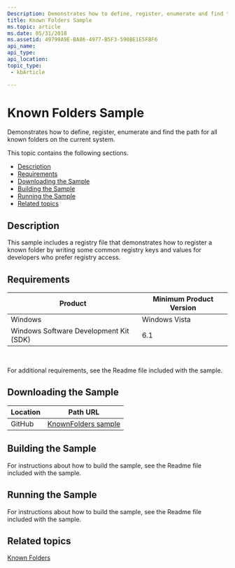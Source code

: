 ```yaml
---
Description: Demonstrates how to define, register, enumerate and find the path for all known folders on the current system.
title: Known Folders Sample
ms.topic: article
ms.date: 05/31/2018
ms.assetid: 49799A9E-BA86-4977-B5F3-590BE1E5FBF6
api_name: 
api_type: 
api_location: 
topic_type: 
 - kbArticle

---
```


# Known Folders Sample

Demonstrates how to define, register, enumerate and find the path for all known folders on the current system.

This topic contains the following sections.

-   [Description](#description)
-   [Requirements](#requirements)
-   [Downloading the Sample](#downloading-the-sample)
-   [Building the Sample](#building-the-sample)
-   [Running the Sample](#running-the-sample)
-   [Related topics](#related-topics)

## Description

This sample includes a registry file that demonstrates how to register a known folder by writing some common registry keys and values for developers who prefer registry access.

## Requirements



| Product                                | Minimum Product Version |
|----------------------------------------|-------------------------|
| Windows                                | Windows Vista           |
| Windows Software Development Kit (SDK) | 6.1                     |



 

For additional requirements, see the Readme file included with the sample.

## Downloading the Sample

| Location      | Path URL                                                                                             |
|---------------|------------------------------------------------------------------------------------------------------|
| GitHub  | [KnownFolders sample](https://github.com/microsoft/Windows-classic-samples/tree/master/Samples/Win7Samples/winui/shell/appplatform/knownfolders) |

## Building the Sample

For instructions about how to build the sample, see the Readme file included with the sample.

## Running the Sample

For instructions about how to build the sample, see the Readme file included with the sample.

## Related topics

<dl> <dt>

[Known Folders](known-folders.md)
</dt> </dl>

 

 



